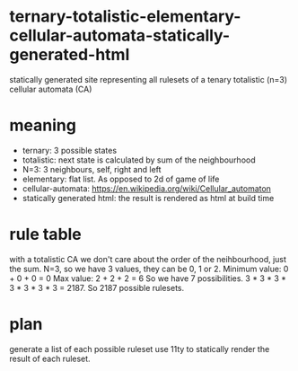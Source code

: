 # ternary-totalistic-elementary-cellular-automata-statically-generated-html
statically generated site representing all rulesets of a tenary totalistic (n=3) cellular automata (CA)

# meaning
- ternary: 3 possible states
- totalistic: next state is calculated by sum of the neighbourhood
- N=3: 3 neighbours, self, right and left
- elementary: flat list. As opposed to 2d of game of life
- cellular-automata: https://en.wikipedia.org/wiki/Cellular_automaton
- statically generated html: the result is rendered as html at build time

# rule table
with a totalistic CA we don't care about the order of the neihbourhood, just the sum.
N=3, so we have 3 values, they can be 0, 1 or 2.
Minimum value: 0 + 0 + 0 = 0
Max value: 2 + 2 + 2 = 6
So we have 7 possibilities.
3 * 3 * 3 * 3 * 3 * 3 * 3 = 2187. So 2187 possible rulesets.


# plan
generate a list of each possible ruleset
use 11ty to statically render the result of each ruleset.
